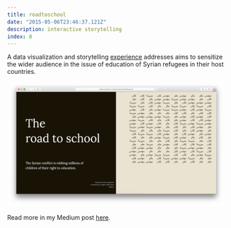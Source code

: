 ```yaml
---
title: roadtoschool
date: "2015-05-06T23:46:37.121Z"
description: interactive storytelling
index: 8
---
```



A data visualization and storytelling <a href="https://lab.interactivethings.com/road-to-school/" target="_blank">experience</a> addresses aims to sensitize the wider audience in the issue of education of Syrian refugees in their host countries.

![altcaption](mockup.png)


Read more in my Medium post <a href="https://blog.interactivethings.com/the-road-to-school-672cff56e774" target="_blank">here</a>.
